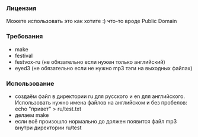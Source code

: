 ### Лицензия
Можете использовать это как хотите :) что-то вроде Public Domain

### Требования
* make
* festival
* festvox-ru (не обязательно если нужен только английский)
* eyed3 (не обязательно если не нужно mp3 тэги на выходных файлах)

### Использование
* создаём файл в директории ru для русского и en для английского. Использовать нужно имена файлов на английском и без пробелов: echo "привет" > ru/test.txt
* делаем make
* если всё произошло нормально до должен появится файл mp3 внутри директории ru/test
